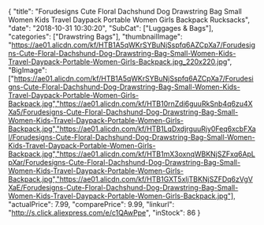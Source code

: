 {
	"title": "Forudesigns Cute Floral Dachshund Dog Drawstring Bag Small Women Kids Travel Daypack Portable Women Girls Backpack Rucksacks",
	"date": "2018-10-31 10:30:20",
	"SubCat": ["Luggages & Bags"],
	"categories": ["Drawstring Bags"],
	"thumbnailImage": "https://ae01.alicdn.com/kf/HTB1A5qWKrSYBuNjSspfq6AZCpXa7/Forudesigns-Cute-Floral-Dachshund-Dog-Drawstring-Bag-Small-Women-Kids-Travel-Daypack-Portable-Women-Girls-Backpack.jpg_220x220.jpg",
	"BigImage": ["https://ae01.alicdn.com/kf/HTB1A5qWKrSYBuNjSspfq6AZCpXa7/Forudesigns-Cute-Floral-Dachshund-Dog-Drawstring-Bag-Small-Women-Kids-Travel-Daypack-Portable-Women-Girls-Backpack.jpg","https://ae01.alicdn.com/kf/HTB10rnZdi6guuRkSnb4q6zu4XXa5/Forudesigns-Cute-Floral-Dachshund-Dog-Drawstring-Bag-Small-Women-Kids-Travel-Daypack-Portable-Women-Girls-Backpack.jpg","https://ae01.alicdn.com/kf/HTB1LqDxdjrguuRjy0Feq6xcbFXal/Forudesigns-Cute-Floral-Dachshund-Dog-Drawstring-Bag-Small-Women-Kids-Travel-Daypack-Portable-Women-Girls-Backpack.jpg","https://ae01.alicdn.com/kf/HTB1mX3oxnqWBKNjSZFxq6ApLpXar/Forudesigns-Cute-Floral-Dachshund-Dog-Drawstring-Bag-Small-Women-Kids-Travel-Daypack-Portable-Women-Girls-Backpack.jpg","https://ae01.alicdn.com/kf/HTB1GXT5xljTBKNjSZFDq6zVgVXaE/Forudesigns-Cute-Floral-Dachshund-Dog-Drawstring-Bag-Small-Women-Kids-Travel-Daypack-Portable-Women-Girls-Backpack.jpg"],
	"actualPrice": 7.99,
	"comparePrice": 9.99,
	"linkurl": "http://s.click.aliexpress.com/e/c1QAwPpe",
	"inStock": 86
}
